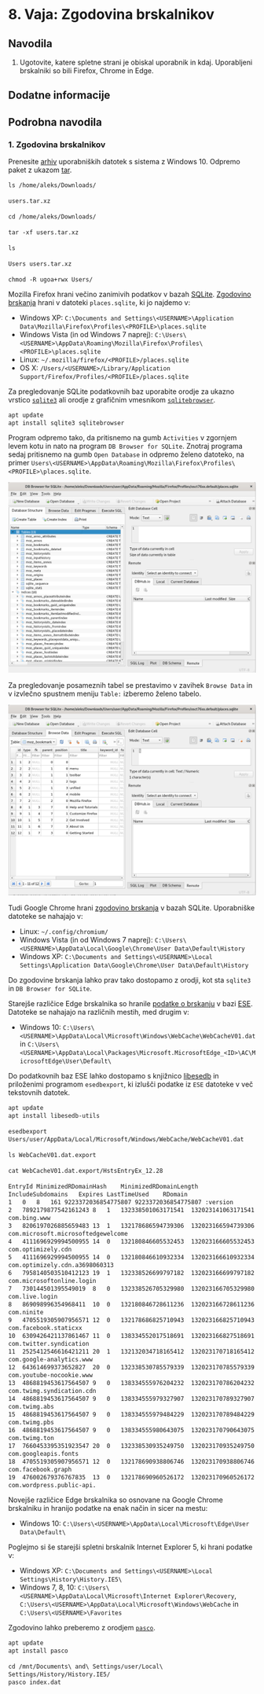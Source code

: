 # 8. Vaja: Zgodovina brskalnikov

## Navodila

1. Ugotovite, katere spletne strani je obiskal uporabnik in kdaj. Uporabljeni brskalniki so bili Firefox, Chrome in Edge.

## Dodatne informacije

## Podrobna navodila

### 1. Zgodovina brskalnikov

Prenesite [arhiv](https://ucilnica.fri.uni-lj.si/mod/resource/view.php?id=28964) uporabniških datotek s sistema z Windows 10. Odpremo paket z ukazom [tar](https://linux.die.net/man/1/tar).

    ls /home/aleks/Downloads/
    
    users.tar.xz

    cd /home/aleks/Downloads/

    tar -xf users.tar.xz

    ls

    Users users.tar.xz

    chmod -R ugoa+rwx Users/

Mozilla Firefox hrani večino zanimivih podatkov v bazah [SQLite](https://sqlite.org/index.html). [Zgodovino brskanja](https://www.foxtonforensics.com/browser-history-examiner/firefox-history-location) hrani v datoteki `places.sqlite`, ki jo najdemo v:

- Windows XP: `C:\Documents and Settings\<USERNAME>\Application Data\Mozilla\Firefox\Profiles\<PROFILE>\places.sqlite`
- Windows Vista (in od Windows 7 naprej): `C:\Users\<USERNAME>\AppData\Roaming\Mozilla\Firefox\Profiles\<PROFILE>\places.sqlite`
- Linux: `~/.mozilla/firefox/<PROFILE>/places.sqlite`
- OS X: `/Users/<USERNAME>/Library/Application Support/Firefox/Profiles/<PROFILE>/places.sqlite`

Za pregledovanje SQLite podatkovnih baz uporabite orodje za ukazno vrstico [`sqlite3`](https://linux.die.net/man/1/sqlite3) ali orodje z grafičnim vmesnikom [`sqlitebrowser`](https://manpages.debian.org/stretch/sqlitebrowser/sqlitebrowser.1).

    apt update
    apt install sqlite3 sqlitebrowser

Program odpremo tako, da pritisnemo na gumb `Activities` v zgornjem levem kotu in nato na program `DB Browser for SQLite`. Znotraj programa sedaj pritisnemo na gumb `Open Database` in odpremo želeno datoteko, na primer `Users\<USERNAME>\AppData\Roaming\Mozilla\Firefox\Profiles\<PROFILE>\places.sqlite`.

![Odprta SQLite podatkovna baza.](slike/vaja8-dbbrowser1.png)

Za pregledovanje posameznih tabel se prestavimo v zavihek `Browse Data` in v izvlečno spustnem meniju `Table:` izberemo želeno tabelo.

![Izpis posamezne SQLite tabele.](slike/vaja8-dbbrowser2.png)

Tudi Google Chrome hrani [zgodovino brskanja](https://www.foxtonforensics.com/browser-history-examiner/chrome-history-location) v bazah SQLite. Uporabniške datoteke se nahajajo v:

- Linux: `~/.config/chromium/`
- Windows Vista (in od Windows 7 naprej): `C:\Users\<USERNAME>\AppData\Local\Google\Chrome\User Data\Default\History`
- Windows XP: `C:\Documents and Settings\<USERNAME>\Local Settings\Application Data\Google\Chrome\User Data\Default\History`

Do zgodovine brskanja lahko prav tako dostopamo z orodji, kot sta `sqlite3` in `DB Browser for SQLite`.

Starejše različice Edge brskalnika so hranile [podatke o brskanju](https://www.foxtonforensics.com/browser-history-examiner/microsoft-edge-history-location) v bazi [ESE](https://en.wikipedia.org/wiki/Extensible_Storage_Engine). Datoteke se nahajajo na različnih mestih, med drugim v:

- Windows 10: `C:\Users\<USERNAME>\AppData\Local\Microsoft\Windows\WebCache\WebCacheV01.dat` in `C:\Users\<USERNAME>\AppData\Local\Packages\Microsoft.MicrosoftEdge_<ID>\AC\MicrosoftEdge\User\Default\`

Do podatkovnih baz ESE lahko dostopamo s knjižnico [libesedb](https://github.com/libyal/libesedb) in priloženimi programom `esedbexport`, ki izlušči podatke iz `ESE` datoteke v več tekstovnih datotek.

    apt update
    apt install libesedb-utils

    esedbexport Users/user/AppData/Local/Microsoft/Windows/WebCache/WebCacheV01.dat

    ls WebCacheV01.dat.export

    cat WebCacheV01.dat.export/HstsEntryEx_12.28

    EntryId	MinimizedRDomainHash	MinimizedRDomainLength	IncludeSubdomains	Expires	LastTimeUsed	RDomain
    1	0	8	161	9223372036854775807	9223372036854775807	:version
    2	7892179877542161243	8	1	132338501063171541	132023141063171541	com.bing.www
    3	8206197026885659483	13	1	132178686594739306	132023166594739306	com.microsoft.microsoftedgewelcome
    4	4111696929994500955	14	0	132180846605532453	132023166605532453	com.optimizely.cdn
    5	4111696929994500955	14	0	132180846610932334	132023166610932334	com.optimizely.cdn.a3698060313
    6	7958140503510412123	19	1	132338526699797182	132023166699797182	com.microsoftonline.login
    7	730144501395549019	8	0	132338526705329980	132023166705329980	com.live.login
    8	869098996354968411	10	0	132180846728611236	132023166728611236	com.ninite
    9	4705519305907956571	12	0	132178686825710943	132023166825710943	com.facebook.staticxx
    10	6309426421137861467	11	0	138334552017518691	132023166827518691	com.twitter.syndication
    11	2525412546616421211	20	1	132132034718165412	132023170718165412	com.google-analytics.www
    12	643614699373652827	20	0	132338530785579339	132023170785579339	com.youtube-nocookie.www
    13	4868819453617564507	9	0	138334555976204232	132023170786204232	com.twimg.syndication.cdn
    14	4868819453617564507	9	0	138334555979327907	132023170789327907	com.twimg.abs
    15	4868819453617564507	9	0	138334555979484229	132023170789484229	com.twimg.pbs
    16	4868819453617564507	9	0	138334555980643075	132023170790643075	com.twimg.ton
    17	7660453395351923547	20	0	132338530935249750	132023170935249750	com.googleapis.fonts
    18	4705519305907956571	12	0	132178690938806746	132023170938806746	com.facebook.graph
    19	476002679376767835	13	0	132178690960526172	132023170960526172	com.wordpress.public-api.

Novejše različice Edge brskalnika so osnovane na Google Chrome brskalniku in hranijo podatke na enak način in sicer na mestu:

- Windows 10: `C:\Users\<USERNAME>\AppData\Local\Microsoft\Edge\User Data\Default\`

Poglejmo si še starejši spletni brskalnik Internet Explorer 5, ki hrani podatke v:

- Windows XP: `C:\Documents and Settings\<USERNAME>\Local Settings\History\History.IE5\`
- Windows 7, 8, 10: `C:\Users\<USERNAME>\AppData\Local\Microsoft\Internet Explorer\Recovery`, `C:\Users\<USERNAME>\AppData\Local\Microsoft\Windows\WebCache` in `C:\Users\<USERNAME>\Favorites`

Zgodovino lahko preberemo z orodjem [`pasco`](https://www.unix.com/man-page/debian/1/pasco).

    apt update
    apt install pasco

    cd /mnt/Documents\ and\ Settings/user/Local\ Settings/History/History.IE5/
    pasco index.dat
